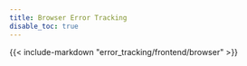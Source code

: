 ```yaml
---
title: Browser Error Tracking
disable_toc: true
---
```


{{< include-markdown "error_tracking/frontend/browser" >}}